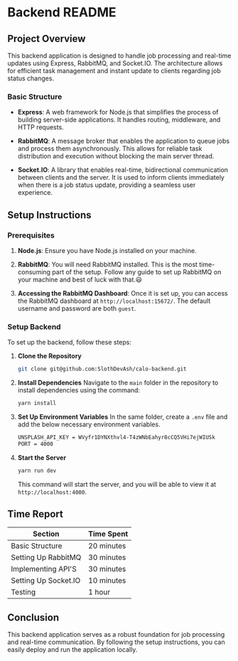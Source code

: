 
# Backend README

## Project Overview

This backend application is designed to handle job processing and real-time updates using Express, RabbitMQ, and Socket.IO. The architecture allows for efficient task management and instant update to clients regarding job status changes.

### Basic Structure

- **Express**: A web framework for Node.js that simplifies the process of building server-side applications. It handles routing, middleware, and HTTP requests.
  
- **RabbitMQ**: A message broker that enables the application to queue jobs and process them asynchronously. This allows for reliable task distribution and execution without blocking the main server thread.

- **Socket.IO**: A library that enables real-time, bidirectional communication between clients and the server. It is used to inform clients immediately when there is a job status update, providing a seamless user experience.

## Setup Instructions

### Prerequisites

1. **Node.js**: Ensure you have Node.js installed on your machine.

2. **RabbitMQ**: You will need RabbitMQ installed. This is the most time-consuming part of the setup. Follow any guide to set up RabbitMQ on your machine and best of luck with that.😃

3. **Accessing the RabbitMQ Dashboard**: Once it is set up, you can access the RabbitMQ dashboard at `http://localhost:15672/`. The default username and password are both `guest`.


### Setup Backend
To set up the backend, follow these steps:

1. **Clone the Repository**
   ```bash
   git clone git@github.com:SlothDevAsh/calo-backend.git
   ```

2. **Install Dependencies**
    Navigate to the ```main``` folder in the repository to install dependencies using the command:
   ```bash
   yarn install
   ```

3. **Set Up Environment Variables**
   In the same folder, create a `.env` file and add the below necessary environment variables.
   ```bash
   UNSPLASH_API_KEY = WVyfr1DYNXthvl4-T4zWNbEahyr8cCQ5VHi7ejWIUSk
   PORT = 4000
   ```

4. **Start the Server**
   ```bash
   yarn run dev
   ```
   This command will start the server, and you will be able to view it at `http://localhost:4000`.
   
## Time Report

| Section                      | Time Spent |
|------------------------------|------------|
| Basic Structure              | 20 minutes |
| Setting Up RabbitMQ          | 30 minutes |
| Implementing API'S           | 30 minutes |
| Setting Up Socket.IO         | 10 minutes |
| Testing                      | 1 hour     |

## Conclusion

This backend application serves as a robust foundation for job processing and real-time communication. By following the setup instructions, you can easily deploy and run the application locally.
